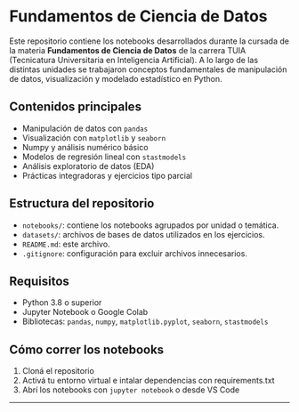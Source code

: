 # Fundamentos de Ciencia de Datos

Este repositorio contiene los notebooks desarrollados durante la cursada de la materia **Fundamentos de Ciencia de Datos** de la carrera TUIA (Tecnicatura Universitaria en Inteligencia Artificial). A lo largo de las distintas unidades se trabajaron conceptos fundamentales de manipulación de datos, visualización y modelado estadístico en Python.

## Contenidos principales

- Manipulación de datos con `pandas`
- Visualización con `matplotlib` y `seaborn`
- Numpy y análisis numérico básico
- Modelos de regresión lineal con `stastmodels`
- Análisis exploratorio de datos (EDA)
- Prácticas integradoras y ejercicios tipo parcial

## Estructura del repositorio

- `notebooks/`: contiene los notebooks agrupados por unidad o temática.
- `datasets/`: archivos de bases de datos utilizados en los ejercicios.
- `README.md`: este archivo.
- `.gitignore`: configuración para excluir archivos innecesarios.

## Requisitos

- Python 3.8 o superior
- Jupyter Notebook o Google Colab
- Bibliotecas: `pandas`, `numpy`, `matplotlib.pyplot`, `seaborn`, `stastmodels`

## Cómo correr los notebooks

1. Cloná el repositorio
2. Activá tu entorno virtual e intalar dependencias con requirements.txt
3. Abrí los notebooks con `jupyter notebook` o desde VS Code

---
